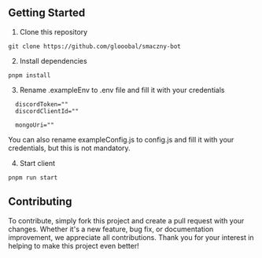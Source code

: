 ## Getting Started

1. Clone this repository

```
git clone https://github.com/glooobal/smaczny-bot
```

2. Install dependencies

```
pnpm install
```

3. Rename .exampleEnv to .env file and fill it with your credentials

```
  discordToken=""
  discordClientId=""

  mongoUri=""
```

You can also rename exampleConfig.js to config.js and fill it with your credentials, but this is not mandatory.

4. Start client

```
pnpm run start
```

## Contributing

To contribute, simply fork this project and create a pull request with your changes. Whether it's a new feature, bug fix, or documentation improvement, we appreciate all contributions. Thank you for your interest in helping to make this project even better!
